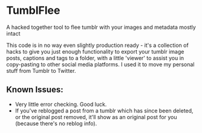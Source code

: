 # TumblFlee
A hacked together tool to flee tumblr with your images and metadata mostly intact

This code is in no way even slightly production ready - it's a collection of hacks to give you just enough functionality to export your tumblr image posts, captions and tags to a folder, with a little 'viewer' to assist you in copy-pasting to other social media platforms.
I used it to move my personal stuff from Tumblr to Twitter.

## Known Issues:
 - Very little error checking. Good luck.
 - If you've reblogged a post from a tumblr which has since been deleted, or the original post removed, it'll show as an original post for you (because there's no reblog info).
